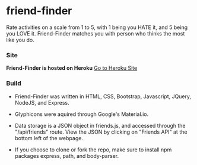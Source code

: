 # friend-finder

Rate activities on a scale from 1 to 5, with 1 being you HATE it, and 5 being you LOVE it. 
Friend-Finder matches you with person who thinks the most like you do. 


### Site

**Friend-Finder is hosted on Heroku** 
[Go to Heroku Site](https://serene-journey-73867.herokuapp.com/)


### Build
* Friend-Finder was written in HTML, CSS, Bootstrap, Javascript, JQuery, NodeJS, and Express.

* Glyphicons were aquired through Google's Material.io. 

* Data storage is a JSON object in friends.js, and accessed through the "/api/friends" route. View the JSON by clicking on "Friends API" at the bottom left of the webpage.

* If you choose to clone or fork the repo, make sure to install npm packages express, path, and body-parser.

